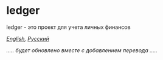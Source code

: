 # ledger
ledger - это проект для учета личных финансов

*[English](README.md), [Русский](README.ru.md)*

*..... будет обновлено вместе с добавлением перевода  .....*